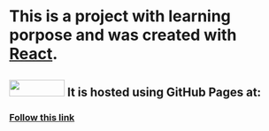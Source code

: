# This is a project with learning porpose and was created with [React](https://github.com/facebook/create-react-app).

## <img src="https://github.com/larts85/argenclima/blob/master/src/images/ArgenClima.svg" width="100px" height='30px'/> It is hosted using GitHub Pages at:

### [Follow this link](https://argenclima2020.web.app/#/)
